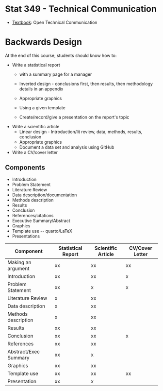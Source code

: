 # Stat 349 - Technical Communication

-   [Textbook](https://alg.manifoldapp.org/read/open-technical-communication/section/67ef90ba-8ca3-4e8e-abb0-0a3966cf2ac7): Open Technical Communication

# Backwards Design

At the end of this course, students should know how to:

-   Write a statistical report
    -   with a summary page for a manager

    -   Inverted design - conclusions first, then results, then methodology details in an appendix

    -   Appropriate graphics

    -   Using a given template

    -   Create/record/give a presentation on the report's topic
-   Write a scientific article
    -   Linear design - Introduction/lit review, data, methods, results, conclusion
    -   Appropriate graphics
    -   Document a data set and analysis using GitHub
-   Write a CV/cover letter

## Components

-   Introduction
-   Problem Statement
-   Literature Review
-   Data description/documentation
-   Methods description
-   Results
-   Conclusion
-   References/citations
-   Executive Summary/Abstract
-   Graphics
-   Template use -- quarto/LaTeX
-   Presentations

| Component             | Statistical Report | Scientific Article | CV/Cover Letter |
|------------------------|-----------------|---------------|-----------------|
| Making an argument    | xx                 | xx                 | xx              |
| Introduction          | xx                 | xx                 | x               |
| Problem Statement     | xx                 | x                  | x               |
| Literature Review     | x                  | xx                 |                 |
| Data description      | x                  | xx                 |                 |
| Methods description   | x                  | xx                 |                 |
| Results               | xx                 | xx                 |                 |
| Conclusion            | xx                 | xx                 | x               |
| References            | xx                 | xx                 |                 |
| Abstract/Exec Summary | xx                 | x                  |                 |
| Graphics              | xx                 | xx                 |                 |
| Template use          | xx                 | xx                 | xx              |
| Presentation          | xx                 | x                  |                 |


